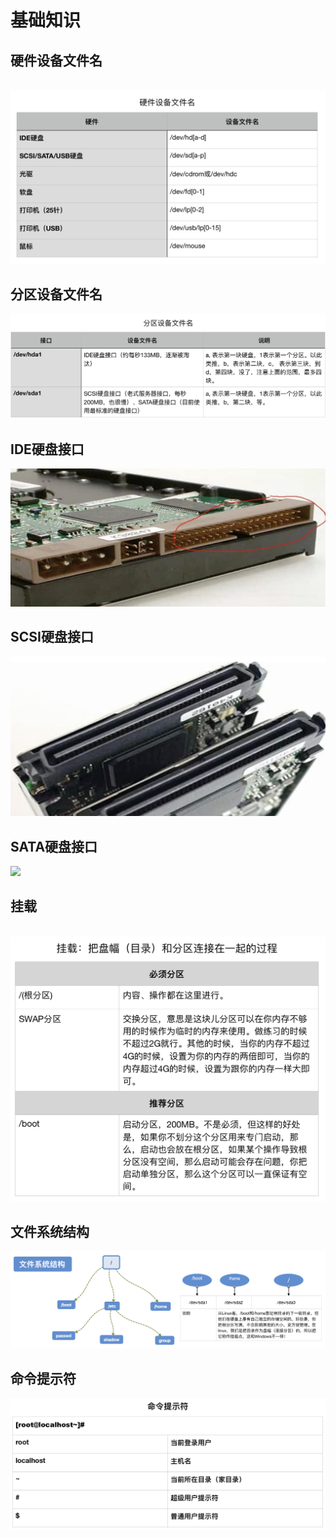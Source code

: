# 基础知识

## 硬件设备文件名
  ![](https://github.com/wnz27/Learn_Linux/blob/master/Image_file/Linux-%E7%A1%AC%E4%BB%B6%E8%AE%BE%E5%A4%87%E6%96%87%E4%BB%B6%E5%90%8D.png)
  
## 分区设备文件名
  ![](https://github.com/wnz27/Learn_Linux/blob/master/Image_file/%E5%88%86%E5%8C%BA%E8%AE%BE%E5%A4%87%E6%96%87%E4%BB%B6%E5%90%8D.png)

## IDE硬盘接口
  ![](https://github.com/wnz27/Learn_Linux/blob/master/Image_file/IDE%E7%A1%AC%E7%9B%98%E6%8E%A5%E5%8F%A3.png)

## SCSI硬盘接口
  ![](https://github.com/wnz27/Learn_Linux/blob/master/Image_file/SCSI%E7%A1%AC%E7%9B%98%E6%8E%A5%E5%8F%A3.png)

## SATA硬盘接口
  ![](https://github.com/wnz27/Learn_Linux/blob/master/Image_file/SATA%E7%A1%AC%E7%9B%98%E6%8E%A5%E5%8F%A3.png)
  
## 挂载
  ![](https://github.com/wnz27/Learn_Linux/blob/master/Image_file/%E6%8C%82%E8%BD%BD.png)
  
## 文件系统结构
  ![](https://github.com/wnz27/Learn_Linux/blob/master/Image_file/%E6%96%87%E4%BB%B6%E7%B3%BB%E7%BB%9F%E7%BB%93%E6%9E%84.png)

## 命令提示符
  ![](https://github.com/wnz27/Learn_Linux/blob/master/Image_file/%E5%91%BD%E4%BB%A4%E6%8F%90%E7%A4%BA%E7%AC%A6.png)
